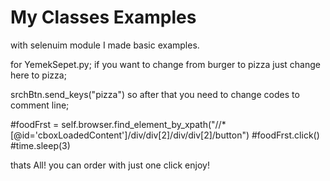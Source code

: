 # My Classes Examples
with selenuim module  I made basic examples.

for YemekSepet.py;
if you want to change from burger to pizza just change here to pizza;

srchBtn.send_keys("pizza") 
so after that you need to change codes to comment line;

#foodFrst = self.browser.find_element_by_xpath("//*[@id='cboxLoadedContent']/div/div[2]/div/div[2]/button")
#foodFrst.click()
#time.sleep(3)

thats All! you can order with just one click enjoy!



